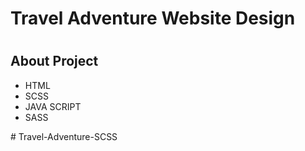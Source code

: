 <h1>Travel Adventure Website Design<h1>

<h2>About Project</h2>

<ul>

<li>HTML</li>
<li>SCSS</li>
<li>JAVA SCRIPT</li>
<li>SASS</li>

</ul>
#   T r a v e l - A d v e n t u r e - S C S S  
 